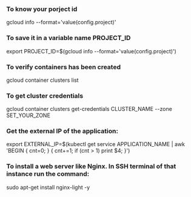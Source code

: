 ### To know your porject id 
gcloud info --format='value(config.project)'
### To save it in a variable name PROJECT_ID
export PROJECT_ID=$(gcloud info --format='value(config.project)')

### To verify containers has been created 
gcloud container clusters list

### To get cluster credentials
gcloud container clusters get-credentials CLUSTER_NAME --zone SET_YOUR_ZONE

### Get the external IP of the application:
export EXTERNAL_IP=$(kubectl get service APPLICATION_NAME | awk 'BEGIN { cnt=0; } { cnt+=1; if (cnt > 1) print $4; }')

### To install a web server like Nginx. In SSH terminal of that instance run the command:
sudo apt-get install nginx-light -y
